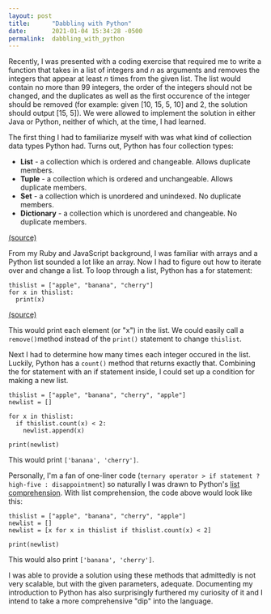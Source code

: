 ```yaml
---
layout: post
title:      "Dabbling with Python"
date:       2021-01-04 15:34:28 -0500
permalink:  dabbling_with_python
---
```



Recently, I was presented with a coding exercise that required me to write a function that takes in a list of integers and *n* as arguments and removes the integers that appear at least *n* times from the given list. The list would contain no more than 99 integers, the order of the integers should not be changed, and the duplicates as well as the first occurence of the integer should be removed (for example: given [10, 15, 5, 10] and 2, the solution should output [15, 5]). We were allowed to implement the solution in either Java or Python, neither of which, at the time, I had learned. 

The first thing I had to familiarize myself with was what kind of collection data types Python had. Turns out, Python has four collection types:
* **List** - a collection which is ordered and changeable. Allows duplicate members.
* **Tuple** - a collection which is ordered and unchangeable. Allows duplicate members.
* **Set** - a collection which is unordered and unindexed. No duplicate members.
* **Dictionary** - a collection which is unordered and changeable. No duplicate members.

[(source)](https://www.w3schools.com/python/python_lists.asp)

From my Ruby and JavaScript background, I was familiar with arrays and a Python list sounded a lot like an array. Now I had to figure out how to iterate over and change a list. 
To loop through a list, Python has a for statement:
```
thislist = ["apple", "banana", "cherry"]
for x in thislist:
  print(x)
```
[(source)](https://www.w3schools.com/python/python_lists_loop.asp)

This would print each element (or "x") in the list. We could easily call a `remove()`method instead of the `print()` statement to change `thislist`.

Next I had to determine how many times each integer occured in the list. Luckily, Python has a `count()` method that returns exactly that. Combining the for statement with an if statement inside, I could set up a condition for making a new list.
```
thislist = ["apple", "banana", "cherry", "apple"]
newlist = []

for x in thislist:
  if thislist.count(x) < 2:
    newlist.append(x)
		
print(newlist)
```
This would print `['banana', 'cherry']`.

Personally, I'm a fan of one-liner code (`ternary operator > if statement ? high-five : disappointment`) so naturally I was drawn to Python's [list comprehension](https://www.w3schools.com/python/python_lists_comprehension.asp).
With list comprehension, the code above would look like this:

```
thislist = ["apple", "banana", "cherry", "apple"]
newlist = []
newlist = [x for x in thislist if thislist.count(x) < 2]

print(newlist)
```
This would also print `['banana', 'cherry']`.

I was able to provide a solution using these methods that admittedly is not very scalable, but with the given parameters, adequate. Documenting my introduction to Python has also surprisingly furthered my curiosity of it and I intend to take a more comprehensive "dip" into the language. 


